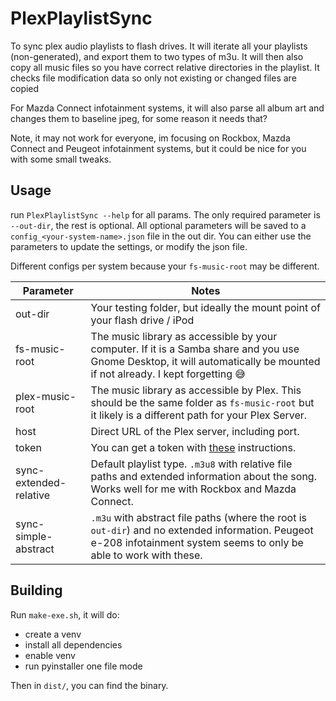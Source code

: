 # PlexPlaylistSync
To sync plex audio playlists to flash drives.
It will iterate all your playlists (non-generated), and export them to two types of m3u. It will then also copy all music files so you have correct relative directories in the playlist.
It checks file modification data so only not existing or changed files are copied

For Mazda Connect infotainment systems, it will also parse all album art and changes them to baseline jpeg, for some reason it needs that?

Note, it may not work for everyone, im focusing on Rockbox, Mazda Connect and Peugeot infotainment systems, but it could be nice for you with some small tweaks.

## Usage
run `PlexPlaylistSync --help` for all params. 
The only required parameter is `--out-dir`, the rest is optional.
All optional parameters will be saved to a `config_<your-system-name>.json` file in the out dir. You can either use the parameters to update the settings, or modify the json file.

Different configs per system because your `fs-music-root` may be different.

| Parameter | Notes |
| --------- | ----- |
| out-dir         | Your testing folder, but ideally the mount point of your flash drive / iPod |
| fs-music-root   | The music library as accessible by your computer. If it is a Samba share and you use Gnome Desktop, it will automatically be mounted if not already. I kept forgetting 😅 |
| plex-music-root | The music library as accessible by Plex. This should be the same folder as `fs-music-root` but it likely is a different path for your Plex Server. |
| host            | Direct URL of the Plex server, including port. |
| token           | You can get a token with [these](https://support.plex.tv/articles/204059436-finding-an-authentication-token-x-plex-token/) instructions. |
| sync-extended-relative | Default playlist type. `.m3u8` with relative file paths and extended information about the song. Works well for me with Rockbox and Mazda Connect. |
| sync-simple-abstract   | `.m3u` with abstract file paths (where the root is `out-dir`) and no extended information. Peugeot e-208 infotainment system seems to only be able to work with these. |


## Building
Run `make-exe.sh`, it will do:
- create a venv
- install all dependencies
- enable venv
- run pyinstaller one file mode

Then in `dist/`, you can find the binary.
